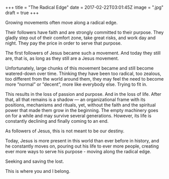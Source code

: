 +++
title = "The Radical Edge"
date = 2017-02-22T03:01:45Z
image = ".jpg"
draft = true
+++

Growing movements often move along a radical edge.

Their followers have faith and are strongly committed to their purpose. They gladly step out of their comfort zone, take great risks, and work day and night. They pay the price in order to serve that purpose.

The first followers of Jesus became such a movement. And today they still are, that is, as long as they still are a Jesus movement.

Unfortunately, large chunks of this movement became and still become watered-down over time. Thinking they have been too radical, too zealous, too different from the world around them, they may feel the need to become more “normal” or ”decent”, more like everybody else. Trying to fit in.

This results in the loss of passion and purpose. And in the loss of life.
After that, all that remains is a shadow — an organizational frame with its positions, mechanisms and rituals, yet, without the faith and the spiritual power that made them grow in the beginning. The empty machinery goes on for a while and may survive several generations. However, its life is constantly declining and finally coming to an end.

As followers of Jesus, this is not meant to be our destiny. 

Today, Jesus is more present in this world than ever before in history, and he constantly moves on, pouring out his life to ever more people, creating ever more ways to serve his purpose - moving along the radical edge.

Seeking and saving the lost.

This is where you and I belong.